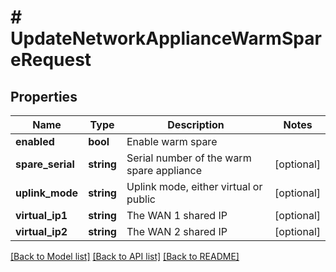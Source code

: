 # # UpdateNetworkApplianceWarmSpareRequest

## Properties

Name | Type | Description | Notes
------------ | ------------- | ------------- | -------------
**enabled** | **bool** | Enable warm spare |
**spare_serial** | **string** | Serial number of the warm spare appliance | [optional]
**uplink_mode** | **string** | Uplink mode, either virtual or public | [optional]
**virtual_ip1** | **string** | The WAN 1 shared IP | [optional]
**virtual_ip2** | **string** | The WAN 2 shared IP | [optional]

[[Back to Model list]](../../README.md#models) [[Back to API list]](../../README.md#endpoints) [[Back to README]](../../README.md)
